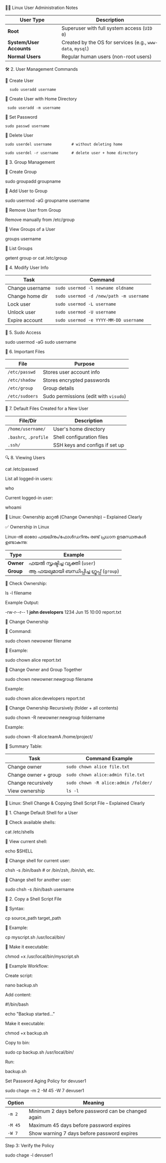 🧑‍💻 Linux User Administration Notes

| User Type                | Description                                                |
| ------------------------ | ---------------------------------------------------------- |
| **Root**                 | Superuser with full system access (`UID 0`)                |
| **System/User Accounts** | Created by the OS for services (e.g., `www-data`, `mysql`) |
| **Normal Users**         | Regular human users (non-root users)                       |

🛠️ 2. User Management Commands

🔹 Create User

      sudo useradd username
	  
🔹 Create User with Home Directory

     sudo useradd -m username
	 
🔹 Set Password

    sudo passwd username
	
🔹 Delete User


    sudo userdel username         # without deleting home
	
    sudo userdel -r username      # delete user + home directory


👥 3. Group Management

🔹 Create Group

sudo groupadd groupname


🔹 Add User to Group


sudo usermod -aG groupname username


🔹 Remove User from Group


Remove manually from /etc/group


🔹 View Groups of a User

groups username


🔹 List Groups 

getent group or cat /etc/group



🔧 4. Modify User Info


| Task            | Command                                 |
| --------------- | --------------------------------------- |
| Change username | `sudo usermod -l newname oldname`       |
| Change home dir | `sudo usermod -d /new/path -m username` |
| Lock user       | `sudo usermod -L username`              |
| Unlock user     | `sudo usermod -U username`              |
| Expire account  | `sudo usermod -e YYYY-MM-DD username`   |


🔐 5. Sudo Access

sudo usermod -aG sudo username


📄 6. Important Files

| File           | Purpose                               |
| -------------- | ------------------------------------- |
| `/etc/passwd`  | Stores user account info              |
| `/etc/shadow`  | Stores encrypted passwords            |
| `/etc/group`   | Group details                         |
| `/etc/sudoers` | Sudo permissions (edit with `visudo`) |


📌 7. Default Files Created for a New User


| File/Dir              | Description                    |
| --------------------- | ------------------------------ |
| `/home/username/`     | User's home directory          |
| `.bashrc`, `.profile` | Shell configuration files      |
| `.ssh/`               | SSH keys and configs if set up |


🔍 8. Viewing Users

cat /etc/passwd


List all logged-in users:

who


Current logged-in user:


whoami


 🔧 Linux: Ownership മാറ്റൽ (Change Ownership) – Explained Clearly
 
 ✅ Ownership in Linux
 
Linux-ൽ ഓരോ ഫയലിനും/ഫോൾഡറിനും രണ്ട് പ്രധാന ഉടമസ്ഥതകൾ ഉണ്ടാകുന്നു:

| Type      | Example                                    |
| --------- | ------------------------------------------ |
| **Owner** | ഫയൽ സൃഷ്ടിച്ച വ്യക്തി (`user`)             |
| **Group** | ആ ഫയലുമായി ബന്ധിപ്പിച്ച ഗ്രൂപ്പ് (`group`) |


📌 Check Ownership:

ls -l filename


Example Output:

-rw-r--r-- 1 **john developers**  1234 Jun 15 10:00 report.txt


🔄 Change Ownership

🔹 Command:

sudo chown newowner filename


🔹 Example:

sudo chown alice report.txt


👥 Change Owner and Group Together


sudo chown newowner:newgroup filename

Example:

sudo chown alice:developers report.txt


📁 Change Ownership Recursively (folder + all contents)


sudo chown -R newowner:newgroup foldername


Example:

sudo chown -R alice:teamA /home/project/


📘 Summary Table:


| Task                 | Command Example                      |
| -------------------- | ------------------------------------ |
| Change owner         | `sudo chown alice file.txt`          |
| Change owner + group | `sudo chown alice:admin file.txt`    |
| Change recursively   | `sudo chown -R alice:admin /folder/` |
| View ownership       | `ls -l`                              |




🐚 Linux: Shell Change & Copying Shell Script File – Explained Clearly

🔁 1. Change Default Shell for a User

🔹 Check available shells:

cat /etc/shells


🔹 View current shell:

echo $SHELL

🔹 Change shell for current user:

chsh -s /bin/bash          # or /bin/zsh, /bin/sh, etc.


🔹 Change shell for another user:

sudo chsh -s /bin/bash username


📄 2. Copy a Shell Script File


🔹 Syntax:


cp source_path target_path


🔹 Example:


cp myscript.sh /usr/local/bin/


🔹 Make it executable:


chmod +x /usr/local/bin/myscript.sh



🧪 Example Workflow:

Create script:

nano backup.sh


Add content:

#!/bin/bash

echo "Backup started..."


Make it executable:


chmod +x backup.sh

Copy to bin:

sudo cp backup.sh /usr/local/bin/


Run:

backup.sh

Set Password Aging Policy for devuser1

sudo chage -m 2 -M 45 -W 7 devuser1


| Option  | Meaning                                             |
| ------- | --------------------------------------------------- |
| `-m 2`  | Minimum 2 days before password can be changed again |
| `-M 45` | Maximum 45 days before password expires             |
| `-W 7`  | Show warning 7 days before password expires         |


 Step 3: Verify the Policy

 sudo chage -l devuser1


